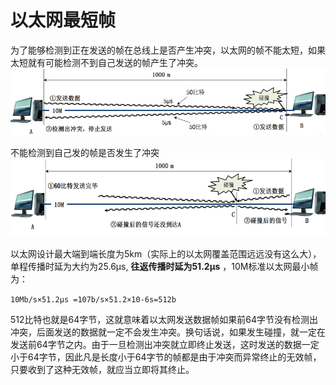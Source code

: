 # 以太网最短帧
为了能够检测到正在发送的帧在总线上是否产生冲突，以太网的帧不能太短，如果太短就有可能检测不到自己发送的帧产生了冲突。
![Min-Frame-1](./assets/Min-Frame-1.png)

不能检测到自己发的帧是否发生了冲突
![Min-Frame-2](./assets/Min-Frame-2.png)

以太网设计最大端到端长度为5km（实际上的以太网覆盖范围远远没有这么大），单程传播时延为大约为25.6μs, **往返传播时延为51.2μs** ，10M标准以太网最小帧为：

`10Mb/s×51.2μs =107b/s×51.2×10-6s=512b`

512比特也就是64字节，这就意味着以太网发送数据帧如果前64字节没有检测出冲突，后面发送的数据就一定不会发生冲突。换句话说，如果发生碰撞，就一定在发送前64字节之内。由于一旦检测出冲突就立即终止发送，这时发送的数据一定小于64字节，因此凡是长度小于64字节的帧都是由于冲突而异常终止的无效帧，只要收到了这种无效帧，就应当立即将其终止。
